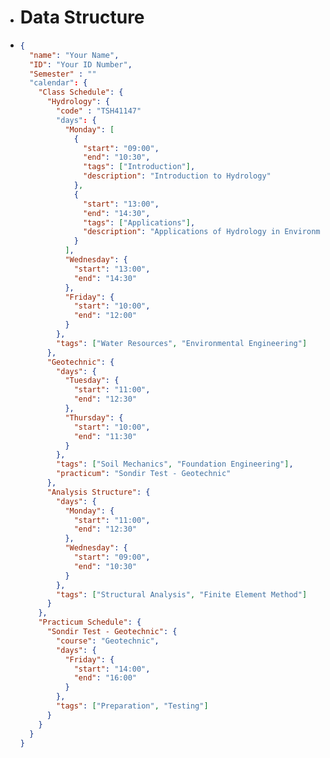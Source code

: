 - # Data Structure
- ```json
  {
    "name": "Your Name",
    "ID": "Your ID Number",
    "Semester" : ""
    "calendar": {
      "Class Schedule": {
        "Hydrology": {
          "code" : "TSH41147"
          "days": {
            "Monday": [
              {
                "start": "09:00",
                "end": "10:30",
                "tags": ["Introduction"],
                "description": "Introduction to Hydrology"
              },
              {
                "start": "13:00",
                "end": "14:30",
                "tags": ["Applications"],
                "description": "Applications of Hydrology in Environmental Engineering"
              }
            ],
            "Wednesday": {
              "start": "13:00",
              "end": "14:30"
            },
            "Friday": {
              "start": "10:00",
              "end": "12:00"
            }
          },
          "tags": ["Water Resources", "Environmental Engineering"]
        },
        "Geotechnic": {
          "days": {
            "Tuesday": {
              "start": "11:00",
              "end": "12:30"
            },
            "Thursday": {
              "start": "10:00",
              "end": "11:30"
            }
          },
          "tags": ["Soil Mechanics", "Foundation Engineering"],
          "practicum": "Sondir Test - Geotechnic"
        },
        "Analysis Structure": {
          "days": {
            "Monday": {
              "start": "11:00",
              "end": "12:30"
            },
            "Wednesday": {
              "start": "09:00",
              "end": "10:30"
            }
          },
          "tags": ["Structural Analysis", "Finite Element Method"]
        }
      },
      "Practicum Schedule": {
        "Sondir Test - Geotechnic": {
          "course": "Geotechnic",
          "days": {
            "Friday": {
              "start": "14:00",
              "end": "16:00"
            }
          },
          "tags": ["Preparation", "Testing"]
        }
      }
    }
  }
  
  ```